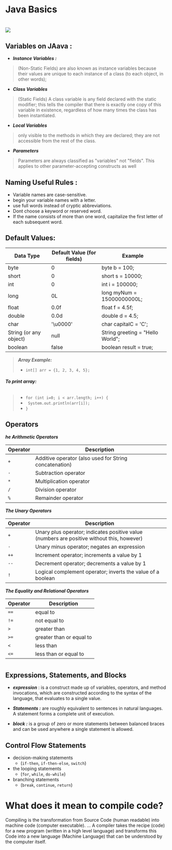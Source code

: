 # Java Basics
# ![](https://www.jrebel.com/sites/rebel/files/image/2020-05/image-blog-revel-top-java-tools.jpg)
## Variables on JAava : 


- ***Instance Variables :*** 
> (Non-Static Fields) are also known as instance variables because their values are unique to each instance of a class (to each object, in other words);
- ***Class Variables***
> (Static Fields) A class variable is any field declared with the static modifier; this tells the compiler that there is exactly one copy of this variable in existence, regardless of how many times the class has been instantiated.
- ***Local Variables***
>  only visible to the methods in which they are declared; they are not accessible from the rest of the class.
- ***Parameters*** 
>  Parameters are always classified as "variables" not "fields". This applies to other parameter-accepting constructs as well 
## Naming Useful Rules :
  - Variable names are case-sensitive.
  - begin your variable names with a letter.
  - use full words instead of cryptic abbreviations.
  - Dont choose a keyword or reserved word.
  - If the name consists of more than one word, capitalize the first letter of each subsequent word.
  
 ## Default Values:

|Data Type|	Default Value (for fields)|Example|
|---------|---------------------------|-------|
|byte|0|byte b = 100;|
|short|0|short s = 10000;|
|int|0|int i = 100000;|
|long	|0L|long myNum = 15000000000L;|
|float|0.0f|float f = 4.5f;|
|double	|0.0d|double d = 4.5;|
|char	|'\u0000'|char capitalC = 'C';|
|String (or any object)  	|null|String greeting = "Hello World";|
|boolean	|false|boolean result = true;|


> ***Array Example:***
> - `int[] arr = {1, 2, 3, 4, 5};`

###### ***To print array:***
 
> - `for (int i=0; i < arr.length; i++) {`
> -  ` System.out.println(arr[i]);`
> - `}`

## Operators
***he Arithmetic Operators***

|Operator|	Description|
|--------|-------------|
|`+`|Additive operator (also used for String concatenation)|
|`-`|	Subtraction operator|
|`*`|Multiplication operator|
|`/`|	Division operator|
|`%`|	Remainder operator|


***The Unary Operators***

|Operator|	Description|
|--------|-------------|
|`+`|Unary plus operator; indicates positive value (numbers are positive without this, however)|
|`-`|	Unary minus operator; negates an expression|
|`++`|Increment operator; increments a value by 1|
|`--`|	Decrement operator; decrements a value by 1|
|`!`|	Logical complement operator; inverts the value of a boolean|

***The Equality and Relational Operators***

|Operator|	Description|
|--------|-------------|
|`== `|equal to|
|`!= `|	not equal to|
|`> `|greater than|
|`>= `|	 greater than or equal to|
|`< `|	less than|
|`<= `| less than or equal to|
#
## Expressions, Statements, and Blocks
- ***expression*** : is a construct made up of variables, operators, and method invocations, which are constructed according to the syntax of the language, that evaluates to a single value.

- ***Statements :*** are roughly equivalent to sentences in natural languages. A statement forms a complete unit of execution.
- ***block :*** is a group of zero or more statements between balanced braces and can be used anywhere a single statement is allowed.

## Control Flow Statements
- decision-making statements 
  - (`if-then`, `if-then-else`, `switch`)
- the looping statements 
  - (`for`, `while`, `do-while`)
- branching statements
  - (`break`, `continue`, `return`) 
>
>
#
>
# What does it mean to compile code?
Compiling is the transformation from Source Code (human readable) into machine code (computer executable). ... A compiler takes the recipe (code) for a new program (written in a high level language) and transforms this Code into a new language (Machine Language) that can be understood by the computer itself.


